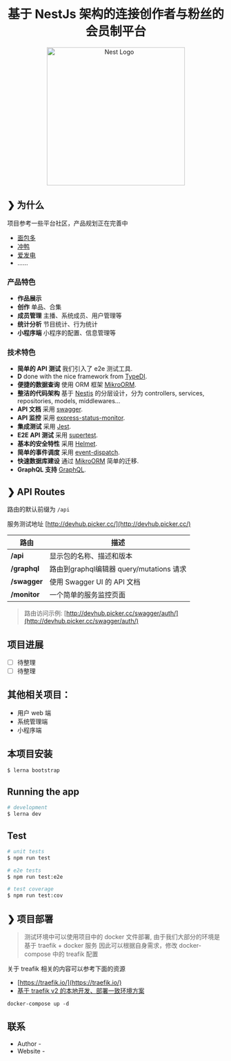 <h1 align="center">基于 NestJs 架构的连接创作者与粉丝的会员制平台</h1>

<p align="center">
  <a href="http://nestjs.com/" target="blank"><img src="https://nestjs.com/img/logo_text.svg" width="320" alt="Nest Logo" /></a>
</p>

## ❯ 为什么
项目参考一些平台社区，产品规划正在完善中

- [面包多](https://mianbaoduo.com/)
- [冲鸭](https://www.chongya.com/)
- [爱发电](https://afdian.net/)
- ……

### 产品特色

- **作品展示** 
- **创作** 单品、合集
- **成员管理** 主播、系统成员、用户管理等
- **统计分析** 节目统计、行为统计
- **小程序端** 小程序的配置、信息管理等


### 技术特色

- **简单的 API 测试** 我们引入了 e2e 测试工具.
- **D** done with the nice framework from [TypeDI](https://github.com/pleerock/typedi).
- **便捷的数据查询** 使用 ORM 框架 [MikroORM](https://mikro-orm.io/).
- **整洁的代码架构** 基于 [Nestjs](https://https://nestjs.com) 的分层设计，分为 controllers, services, repositories, models, middlewares...
- **API 文档** 采用 [swagger](http://swagger.io/).
- **API 监控** 采用 [express-status-monitor](https://github.com/RafalWilinski/express-status-monitor).
- **集成测试** 采用 [Jest](https://facebook.github.io/jest).
- **E2E API 测试** 采用 [supertest](https://github.com/visionmedia/supertest).
- **基本的安全特性** 采用 [Helmet](https://helmetjs.github.io/).
- **简单的事件调度** 采用 [event-dispatch](https://github.com/pleerock/event-dispatch).
- **快速数据库建设** 通过 [MikroORM](https://github.com/mikro-orm/mikro-orm) 简单的迁移.
- **GraphQL 支持** [GraphQL](http://graphql.org/).

## ❯ API Routes

路由的默认前缀为 `/api`

服务测试地址 [http://devhub.picker.cc/](http://devhub.picker.cc/)

| 路由            | 描述         |
| -------------- | ----------- |
| **/api**       | 显示包的名称、描述和版本 |
| **/graphql**   | 路由到graphql编辑器 query/mutations 请求 |
| **/swagger**   | 使用 Swagger UI 的 API 文档 |
| **/monitor**   | 一个简单的服务监控页面 |

> 路由访问示例: [http://devhub.picker.cc/swagger/auth/](http://devhub.picker.cc/swagger/auth/)

## 项目进展
- [ ] 待整理
- [ ] 待整理

## 其他相关项目：
- 用户 web 端
- 系统管理端
- 小程序端

## 本项目安装

```bash
$ lerna bootstrap
```

## Running the app

```bash
# development
$ lerna dev
```

## Test

```bash
# unit tests
$ npm run test

# e2e tests
$ npm run test:e2e

# test coverage
$ npm run test:cov
```

## ❯ 项目部署
> 测试环境中可以使用项目中的 docker 文件部署,
> 由于我们大部分的环境是基于 traefik + docker 服务
> 因此可以根据自身需求，修改 docker-compose 中的 treafik 配置

关于 treafik 相关的内容可以参考下面的资源
- [https://traefik.io/](https://traefik.io/)
- [基于 traefik v2 的本地开发、部署一致环境方案](https://www.jianshu.com/p/7ff09090e477)

```shell
docker-compose up -d
```

## 联系

- Author -
- Website - 
